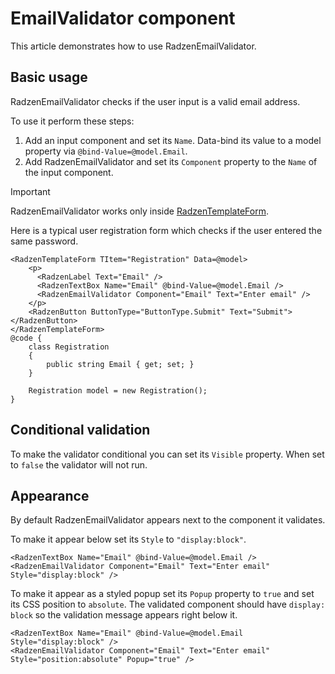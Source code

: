 # EmailValidator component
This article demonstrates how to use RadzenEmailValidator.

## Basic usage
RadzenEmailValidator checks if the user input is a valid email address.

To use it perform these steps:
1. Add an input component and set its `Name`. Data-bind its value to a model property via `@bind-Value=@model.Email`.
1. Add RadzenEmailValidator and set its `Component` property to the `Name` of the input component. 

> [!IMPORTANT]
> RadzenEmailValidator works only inside [RadzenTemplateForm](templateform.md). 

Here is a typical user registration form which checks if the user entered the same password.
```
<RadzenTemplateForm TItem="Registration" Data=@model>
    <p>
      <RadzenLabel Text="Email" />
      <RadzenTextBox Name="Email" @bind-Value=@model.Email />
      <RadzenEmailValidator Component="Email" Text="Enter email" />
    </p>
    <RadzenButton ButtonType="ButtonType.Submit" Text="Submit"></RadzenButton>
</RadzenTemplateForm>
@code {
    class Registration
    {
        public string Email { get; set; }
    }

    Registration model = new Registration();
}
```
## Conditional validation
To make the validator conditional you can set its `Visible` property. When set to `false` the validator will not run.
## Appearance
By default RadzenEmailValidator appears next to the component it validates.

To make it appear below set its `Style` to `"display:block"`. 
```
<RadzenTextBox Name="Email" @bind-Value=@model.Email />
<RadzenEmailValidator Component="Email" Text="Enter email" Style="display:block" />
```
To make it appear as a styled popup set its `Popup` property to `true` and set its CSS position to `absolute`. The validated component should have `display: block` so the validation message appears right below it.
```
<RadzenTextBox Name="Email" @bind-Value=@model.Email Style="display:block" />
<RadzenEmailValidator Component="Email" Text="Enter email" Style="position:absolute" Popup="true" />
```